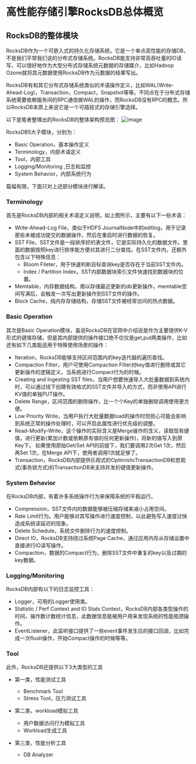 # 高性能存储引擎RocksDB总体概览

## RocksDB的整体模块
RocksDB作为一个可嵌入式的持久化存储系统，它是一个单点高性能的存储DB，不是我们平常我们说的分布式存储系统。RocksDB能支持非常高吞吐量的IO读写，可以很好地作为大型分布式存储系统元数据的存储媒介，比如Hadoop Ozone就将其元数据使用RocksDB作为元数据的结果写出。

RocksDB有和其它分布式存储系统类似的术语操作定义，比如WAL(Write-Ahead-Log)，Transaction，Compact，Snapshot等等。不同点在于分布式存储系统需要依赖服务间的RPC通信做WAL的操作，而RocksDB没有RPC的概念。所以RocksDB本质上来说它是一个可插拔式的存储引擎选择。

以下是笔者整理出的RocksDB的整体架构预览图：
![image](https://user-images.githubusercontent.com/87458342/132619094-ce0ff68c-8eea-4775-9fd3-1dd2f2e772de.png)

RocksDB5大子模块，分别为：
* Basic Operation，基本操作定义
* Terminology，内部术语定义
* Tool，内部工具
* Logging/Monitoring ,日志和监控
* System Behavior，内部系统行为

篇幅有限，下面只对上述部分模块进行解读。

### Terminology
首先是RocksDB内部的相关术语定义说明，如上图所示，主要有以下一些术语：

* Write-Ahead-Log File，类似于HDFS JournalNode中的editlog，用于记录那些未被成功提交的数据操作，然后在重启时进行数据的恢复。
* SST File，SST文件是一段排序好的表文件，它是实际持久化的数据文件。里面的数据按照key进行排序能方便对其进行二分查找。在SST文件内，还额外包含以下特殊信息：
  * Bloom Fileter，用于快速判断目标查询key是否存在于当前SST文件内。
  * Index / Partition Index，SST内部数据块索引文件快速找到数据块的位置。
* Memtable，内存数据结构，用以存储最近更新的db更新操作，memtable空间写满后，会触发一次写出更新操作到SST文件的操作。
* Block Cache，纯内存存储结构，存储SST文件被经常访问的热点数据。

### Basic Operation
其次是Basic Operation模块，虽说RocksDB在官网中介绍说是作为主要提供K-V形式的键值存储，但是其内部提供的操作接口绝不仅仅是get,put两类操作，比如还有如下几类能适用于特殊使用场景的操作：

* Iteration，RocksDB能够支持区间范围内的key迭代器的遍历查找。
* Compaction Filter，用户可使用Compaction Filter对key值进行删除或其它更新操作的逻辑定义，当系统进行Compact行为的时候。
* Creating and Ingesting SST files，当用户想要快速导入大批量数据到系统内时，可以通过线下创建有效格式的SST文件并导入的方式，而非使用API进行KV值的单独PUT操作。
* Delete Range，区间范围的删除操作，比一个个Key的单独删除调用使用更方便。
* Low Priority Write，当用户执行大批量数据load的操作时但担心可能会影响到系统正常的操作处理时，可以开启此属性进行优先级的调整。
* Read-Modify-Write，这个操作的实际含义是Merge操作的含义，读取现有键值，进行更新(累加计数或依赖原有值的任何更新操作)，将新的值写入到原Key下。 如果使用原始Get/Set API的前提下，我们要调用2次Get 1次，然后再Set 1次，在Merge API下，使用者调用1次就足够了。
* Transaction，RocksDB内部提供乐观式的OptimisticTransactionDB和悲观式(事务锁方式)的TransactionDB来支持并发的键值更新操作。

### System Behavior
在RocksDB内部，有着许多系统操作行为来保障系统的平稳运行。

* Compression，SST文件内的数据能够被压缩存储来减小占用空间。
* Rate Limit行为。用户能够对其写操作进行速度控制，以此避免写入速度过快造成系统读延迟的现象。
* Delete Schedule，系统文件删除行为的速度控制。
* Direct IO，RocksDB支持绕过系统Page Cache，通过应用内存从存储设置中直接进行IO读写操作。
* Compaction，数据的Compact行为，删除SST文件中重复的key以及过期的key数据。

### Logging/Monitoring
RocksDB内部有以下的日志监控工具：

* Logger，可用的Logger使用类。
* Statistic / Perf Context and IO Stats Context，RocksDB内部各类型操作的时间，操作数计数统计信息，此数据信息能被用户用来发现系统的性能瓶颈操作。
* EventListener，此监听接口提供了一些event事件发生后的接口回调，比如完成一次flush操作，开始Compact操作的时候等等。

### Tool
此外，RocksDB还提供以下3大类型的工具

* 第一类，性能测试工具
  * Benchmark Tool
  * Stress Tool，压力测试工具

* 第二类，workload模拟工具
  * 用户数据访问行为模拟工具
  * Workload生成工具

* 第三类，性能分析工具
  * DB Analyzer

